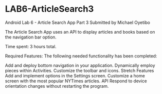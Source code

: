 # LAB6-ArticleSearch3
Android Lab 6 - Article Search App Part 3
Submitted by Michael Oyetibo


The Article Search App uses an API to display articles and books based on the navigation bar option.

Time spent: 3 hours total.

Required Features:
The following needed functionality has been completed:

 Add and deploy bottom navigation in your application.
 Dynamically employ pieces within Activities.
 Customize the toolbar and icons.
Stretch Features
 Add and implement options in the Settings screen.
 Customize a home screen with the most popular NYTimes articles. API
 Respond to device orientation changes without restarting the program.
